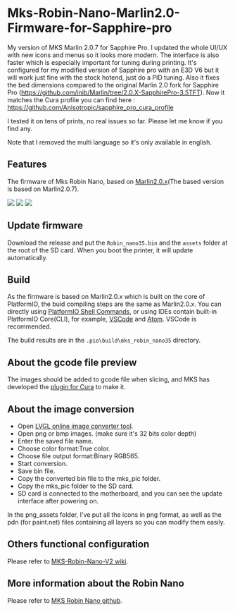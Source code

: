 # Mks-Robin-Nano-Marlin2.0-Firmware-for-Sapphire-pro

My version of MKS Marlin 2.0.7 for Sapphire Pro.
I updated the whole UI/UX with new icons and menus so it looks more modern. The interface is also faster which is especially important for tuning during printing.
It's configured for my modified version of Sapphire pro with an E3D V6 but it will work just fine with the stock hotend, just do a PID tuning.
Also it fixes the bed dimensions compared to the original Marlin 2.0 fork for Sapphire Pro (https://github.com/inib/Marlin/tree/2.0.X-SapphirePro-3.5TFT). Now it matches the Cura profile you can find here : https://github.com/Anisotropic/sapphire_pro_cura_profile

I tested it on tens of prints, no real issues so far. Please let me know if you find any.

Note that I removed the multi language so it's only available in english.

## Features
The firmware of Mks Robin Nano, based on [Marlin2.0.x](https://github.com/MarlinFirmware/Marlin)(The based version is based on Marlin2.0.7).

![](https://github.com/quentinDeroo/Mks-Robin-Nano-Marlin2.0-Firmware-Sapphire-PRO/tree/master/Images/main.png)
![](https://github.com/quentinDeroo/Mks-Robin-Nano-Marlin2.0-Firmware-Sapphire-PRO/tree/master/Images/tools.png)
![](https://github.com/quentinDeroo/Mks-Robin-Nano-Marlin2.0-Firmware-Sapphire-PRO/tree/master/Images/printing.png)

## Update firmware
Download the release and put the `Robin_nano35.bin` and the `assets` folder at the root of the SD card. 
When you boot the printer, it will update automatically.

## Build
As the firmware is based on Marlin2.0.x which is built on the core of PlatformIO, the buid compiling steps are the same as Marlin2.0.x. You can directly using [PlatformIO Shell Commands](https://docs.platformio.org/en/latest/core/installation.html#piocore-install-shell-commands), or using IDEs contain built-in PlatformIO Core(CLI), for example, [VSCode](https://docs.platformio.org/en/latest/integration/ide/vscode.html#ide-vscode) and [Atom](https://docs.platformio.org/en/latest/integration/ide/atom.html). VSCode is recommended.

The build results are in the `.pio\build\mks_robin_nano35` directory.

## About the gcode file preview
The images should be added to gcode file when slicing, and MKS has developed the [plugin for Cura](https://github.com/makerbase-mks/mks-wifi-plugin) to make it.

## About the image conversion
- Open [LVGL online image converter tool](https://lvgl.io/tools/imageconverter). 
- Open png or bmp images. (make sure it's 32 bits color depth)
- Enter the saved file name.
- Choose color format:True color.
- Choose file output format:Binary RGB565.
- Start conversion.
- Save bin file.
- Copy the converted bin file to the mks_pic folder.
- Copy the mks_pic folder to the SD card.
- SD card is connected to the motherboard, and you can see the update interface after powering on.

In the png_assets folder, I've put all the icons in png format, as well as the pdn (for paint.net) files containing all layers so you can modify them easily.


## Others functional configuration
Please refer to [MKS-Robin-Nano-V2 wiki](https://github.com/makerbase-mks/MKS-Robin-Nano-V2/wiki/Marlin_firmware).

## More information about the Robin Nano
Please refer to [MKS Robin Nano github](https://github.com/makerbase-mks/MKS-Robin-Nano).

